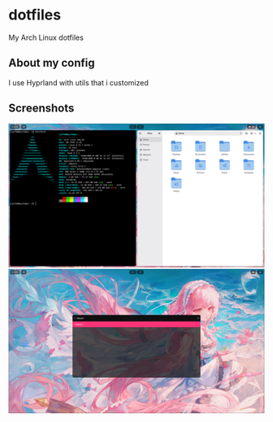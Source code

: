 # dotfiles
My Arch Linux dotfiles

## About my config  
I use Hyprland with utils that i customized

## Screenshots  
![Screenshot 1](https://github.com/sysfab/dotfiles/raw/master/media/screenshot1.png "Screenshot 1")
![Screenshot 2](https://github.com/sysfab/dotfiles/raw/master/media/screenshot2.png "Screenshot 2")
